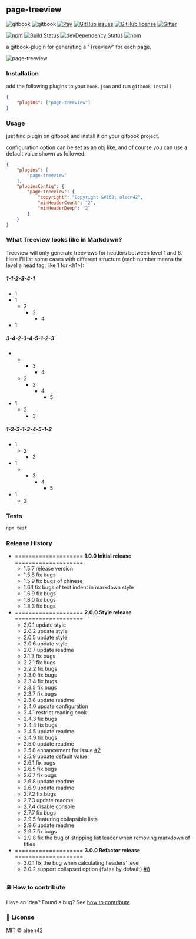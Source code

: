 ## page-treeview

![gitbook](https://cdn.rawgit.com/aleen42/badges/master/src/gitbook_1.svg) ![gitbook](https://cdn.rawgit.com/aleen42/badges/master/src/gitbook_2.svg) [![Pay](https://img.shields.io/badge/%24-free-%23a10000.svg)](#) [![GitHub issues](https://img.shields.io/github/issues/aleen42/gitbook-treeview.svg)](https://github.com/aleen42/gitbook-treeview/issues) [![GitHub license](https://img.shields.io/badge/license-MIT-blue.svg)](https://raw.githubusercontent.com/aleen42/gitbook-treeview/master/LICENSE) [![Gitter](https://badges.gitter.im/aleen42/gitbook-treeview.svg)](https://gitter.im/aleen42/gitbook-treeview?utm_source=badge&utm_medium=badge&utm_campaign=pr-badge)

[![npm](https://img.shields.io/npm/v/gitbook-plugin-page-treeview.svg)](https://www.npmjs.com/package/gitbook-plugin-page-treeview) [![Build Status](https://travis-ci.org/aleen42/gitbook-treeview.svg?branch=master)](https://travis-ci.org/aleen42/gitbook-treeview) [![devDependency Status](https://david-dm.org/aleen42/gitbook-treeview/dev-status.svg)](https://david-dm.org/aleen42/gitbook-treeview#info=devDependencies) [![npm](https://img.shields.io/npm/dt/gitbook-plugin-page-treeview.svg)](https://www.npmjs.com/package/gitbook-plugin-page-treeview)

a gitbook-plugin for generating a "Treeview" for each page.

![page-treeview](https://raw.githubusercontent.com/aleen42/gitbook-treeview/master/1.png)

### Installation

add the following plugins to your `book.json` and run `gitbook install`

```json
{
    "plugins": ["page-treeview"]
}
```

### Usage

just find plugin on gitbook and install it on your gitbook project.

configuration option can be set as an obj like, and of course you can use a default value shown as followed:

```json
{
	"plugins": [
		"page-treeview"
	],
	"pluginsConfig": {
		"page-treeview": {
			"copyright": "Copyright &#169; aleen42",
			"minHeaderCount": "2",
			"minHeaderDeep": "2"
		}
	}
}
```

### What Treeview looks like in Markdown?

Treeview will only generate treeviews for headers between level 1 and 6. Here I'll list some cases with different structure (each number means the level a head tag, like 1 for &lt;h1&gt;):

##### 1-1-2-3-4-1

- 1
- 1
	- 2
		- 3
			- 4
- 1

##### 3-4-2-3-4-5-1-2-3

- &nbsp;
	- &nbsp;
		- 3
			- 4
	- 2
		- 3
			- 4
				- 5
- 1
	- 2
		- 3

<a>

</a>

##### 1-2-3-1-3-4-5-1-2

- 1
	- 2
		- 3
- 1
	- &nbsp;
		- 3
			- 4
				- 5
- 1
	- 2

### Tests

```bash
npm test
```

### Release History

* ==================== **1.0.0 Initial release** ====================
	* 1.5.7 release version
	* 1.5.8 fix bugs
	* 1.5.9 fix bugs of chinese
	* 1.6.1 fix bugs of text indent in markdown style
	* 1.6.9 fix bugs
	* 1.8.0 fix bugs
	* 1.8.3 fix bugs
* ==================== **2.0.0 Style release** ====================
	* 2.0.1 update style
	* 2.0.2 update style
	* 2.0.5 update style
	* 2.0.6 update style
	* 2.0.7 update readme
	* 2.1.3 fix bugs
	* 2.2.1 fix bugs
	* 2.2.2 fix bugs
	* 2.3.0 fix bugs
	* 2.3.4 fix bugs
	* 2.3.5 fix bugs
	* 2.3.7 fix bugs
	* 2.3.8 update readme
	* 2.4.0 update configuration
	* 2.4.1 restrict reading book
	* 2.4.3 fix bugs
	* 2.4.4 fix bugs
	* 2.4.5 update readme
	* 2.4.9 fix bugs
	* 2.5.0 update readme
	* 2.5.8 enhancement for issue [#2](https://github.com/aleen42/gitbook-treeview/issues/2)
	* 2.5.9 update default value
	* 2.6.1 fix bugs
	* 2.6.5 fix bugs
	* 2.6.7 fix bugs
	* 2.6.8 update readme
	* 2.6.9 update readme
	* 2.7.2 fix bugs
	* 2.7.3 update readme
	* 2.7.4 disable console
    * 2.7.7 fix bugs
    * 2.9.5 featuring collapsible lists
    * 2.9.6 update readme
	* 2.9.7 fix bugs
	* 2.9.8 fix the bug of stripping list leader when removing markdown of titles
* ==================== **3.0.0 Refactor release** ====================
    * 3.0.1 fix the bug when calculating headers' level
    * 3.0.2 support collapsed option (`false` by default) [#8](https://github.com/aleen42/gitbook-treeview/issues/8)

### :fuelpump: How to contribute

Have an idea? Found a bug? See [how to contribute](https://aleen42.gitbooks.io/personalwiki/content/contribution.html).

### :scroll: License

[MIT](https://aleen42.gitbooks.io/personalwiki/content/MIT.html) © aleen42
